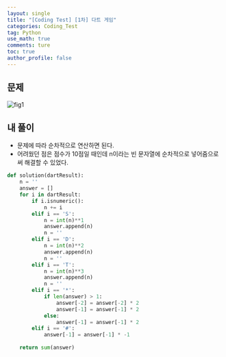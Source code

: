 ```yaml
---
layout: single
title: "[Coding Test] [1차] 다트 게임"
categories: Coding_Test
tag: Python
use_math: true
comments: ture
toc: true
author_profile: false
---
```



## 문제

![fig1]({{site.url}}/images/2023-05-23-ct1/문제풀이.png)

## 내 풀이

* 문제에 따라 순차적으로 연산하면 된다.
* 어려웠던 점은 점수가 10점일 때인데 n이라는 빈 문자열에 순차적으로 넣어줌으로써 해결할 수 있었다.

```python
def solution(dartResult):
    n = ''
    answer = []
    for i in dartResult:
        if i.isnumeric():
            n += i
        elif i == 'S':
            n = int(n)**1
            answer.append(n)
            n = ''
        elif i == 'D':
            n = int(n)**2
            answer.append(n)
            n = ''
        elif i == 'T':
            n = int(n)**3
            answer.append(n)
            n = ''
        elif i == '*':
            if len(answer) > 1:
                answer[-2] = answer[-2] * 2
                answer[-1] = answer[-1] * 2
            else:
                answer[-1] = answer[-1] * 2
        elif i == '#':
            answer[-1] = answer[-1] * -1
        
    return sum(answer)
```
